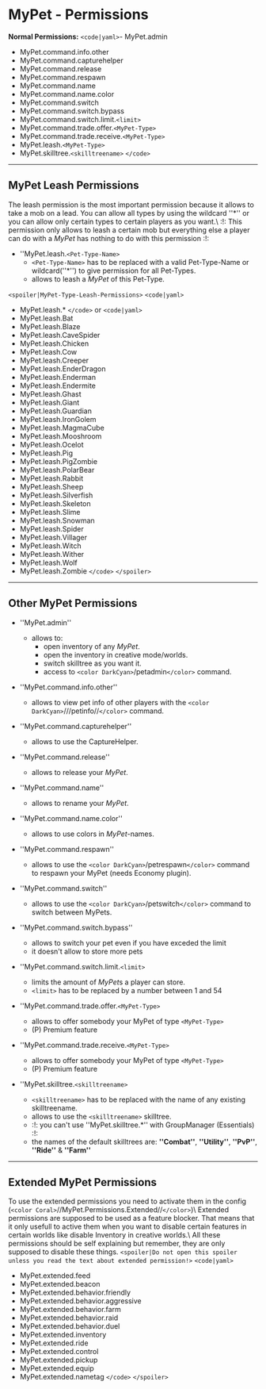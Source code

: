 # MyPet - Permissions

**Normal Permissions:**
`<code|yaml>`- MyPet.admin
- MyPet.command.info.other
- MyPet.command.capturehelper
- MyPet.command.release
- MyPet.command.respawn
- MyPet.command.name
- MyPet.command.name.color
- MyPet.command.switch
- MyPet.command.switch.bypass
- MyPet.command.switch.limit.`<limit>`
- MyPet.command.trade.offer.`<MyPet-Type>`
- MyPet.command.trade.receive.`<MyPet-Type>`
- MyPet.leash.`<MyPet-Type>`
- MyPet.skilltree.`<skilltreename>`
`</code>`
----
## MyPet Leash Permissions

The leash permission is the most important permission because it allows to take a mob on a lead.
You can allow all types by using the wildcard ''*'' or you can allow only certain types to certain players as you want.\\
:!: This permission only allows to leash a certain mob but everything else a player can do with a *MyPet* has nothing to do with this permission :!:

*  ''MyPet.leash.`<Pet-Type-Name>`
    * `<Pet-Type-Name>` has to be replaced with a valid Pet-Type-Name or wildcard(''*'') to give permission for all Pet-Types. 
    * allows to leash a *MyPet* of this Pet-Type.

`<spoiler|MyPet-Type-Leash-Permissions>`
`<code|yaml>`
- MyPet.leash.*
`</code>`
or
`<code|yaml>`
- MyPet.leash.Bat
- MyPet.leash.Blaze
- MyPet.leash.CaveSpider
- MyPet.leash.Chicken
- MyPet.leash.Cow
- MyPet.leash.Creeper
- MyPet.leash.EnderDragon
- MyPet.leash.Enderman
- MyPet.leash.Endermite
- MyPet.leash.Ghast
- MyPet.leash.Giant
- MyPet.leash.Guardian
- MyPet.leash.IronGolem
- MyPet.leash.MagmaCube
- MyPet.leash.Mooshroom
- MyPet.leash.Ocelot
- MyPet.leash.Pig
- MyPet.leash.PigZombie
- MyPet.leash.PolarBear
- MyPet.leash.Rabbit
- MyPet.leash.Sheep
- MyPet.leash.Silverfish
- MyPet.leash.Skeleton
- MyPet.leash.Slime
- MyPet.leash.Snowman
- MyPet.leash.Spider
- MyPet.leash.Villager
- MyPet.leash.Witch
- MyPet.leash.Wither
- MyPet.leash.Wolf
- MyPet.leash.Zombie
`</code>`
`</spoiler>`

----
## Other MyPet Permissions

*  ''MyPet.admin''
    * allows to:
      * open inventory of any *MyPet*.
      * open the inventory in creative mode/worlds.
      * switch skilltree as you want it.
      * access to `<color DarkCyan>`/petadmin`</color>` command.


*  ''MyPet.command.info.other''
    * allows to view pet info of other players with the `<color DarkCyan>`///petinfo//`</color>` command.


*  ''MyPet.command.capturehelper''
    * allows to use the CaptureHelper.


*  ''MyPet.command.release''
    * allows to release your *MyPet*.


*  ''MyPet.command.name''
    * allows to rename your *MyPet*.


*  ''MyPet.command.name.color''
    * allows to use colors in *MyPet*-names.


*  ''MyPet.command.respawn''
    * allows to use the `<color DarkCyan>`/petrespawn`</color>` command to respawn your MyPet (needs Economy plugin).


*  ''MyPet.command.switch''
    * allows to use the `<color DarkCyan>`/petswitch`</color>` command to switch between MyPets.


*  ''MyPet.command.switch.bypass''
    * allows to switch your pet even if you have exceded the limit
    * it doesn't allow to store more pets


*  ''MyPet.command.switch.limit.`<limit>`
    * limits the amount of *MyPet*s a player can store.
    * `<limit>` has to be replaced by a number between 1 and 54


*  ''MyPet.command.trade.offer.`<MyPet-Type>`
    * allows to offer somebody your MyPet of type `<MyPet-Type>`
    * (P) Premium feature


*  ''MyPet.command.trade.receive.`<MyPet-Type>`
    * allows to offer somebody your MyPet of type `<MyPet-Type>`
    * (P) Premium feature


*  ''MyPet.skilltree.`<skilltreename>`
    * `<skilltreename>` has to be replaced with the name of any existing skilltreename.
    * allows to use the `<skilltreename>` skilltree.
    * :!: you can't use ''MyPet.skilltree.*'' with GroupManager (Essentials) :!:
    * the names of the default skilltrees are: **''Combat''**, **''Utility''**, **''PvP''**, **''Ride''** & **''Farm''**

----
## Extended MyPet Permissions

To use the extended permissions you need to activate them in the config (`<color Coral>`//MyPet.Permissions.Extended//`</color>`)\\
Extended permissions are supposed to be used as a feature blocker. That means that it only usefull to active them when you want to disable certain features in certain worlds like disable Inventory in creative worlds.\\
All these permissions should be self explaining but remember, they are only supposed to disable these things.
`<spoiler|Do not open this spoiler unless you read the text about extended permission!>`
`<code|yaml>`
- MyPet.extended.feed
- MyPet.extended.beacon
- MyPet.extended.behavior.friendly
- MyPet.extended.behavior.aggressive
- MyPet.extended.behavior.farm
- MyPet.extended.behavior.raid
- MyPet.extended.behavior.duel
- MyPet.extended.inventory
- MyPet.extended.ride
- MyPet.extended.control
- MyPet.extended.pickup
- MyPet.extended.equip
- MyPet.extended.nametag
`</code>`
`</spoiler>`
